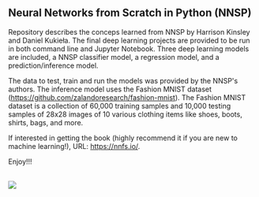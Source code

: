 ## Neural Networks from Scratch in Python (NNSP)

Repository describes the conceps learned from NNSP by Harrison Kinsley and Daniel Kukieła. 
The final deep learning projects are provided to be run in both command line and Jupyter Notebook.
Three deep learning models are included, a NNSP classifier model, a regression model, and a prediction/inference 
model.

The data to test, train and run the models was provided by the NNSP's authors. The inference model uses the 
Fashion MNIST dataset (https://github.com/zalandoresearch/fashion-mnist). The Fashion MNIST dataset is a 
collection of 60,000 training samples and 10,000 testing samples of 28x28 images of 10 various clothing items
like shoes, boots, shirts, bags, and more.

If interested in getting the book (highly recommend it if you are new to machine learning!), URL: https://nnfs.io/.

Enjoy!!!

<br>
<img src= "https://github.com/caeareva/NNSPy/blob/eb69c35c642fabbd101394cbf28ea73e5f29ad09/nnsp_summary.png"
<br>
